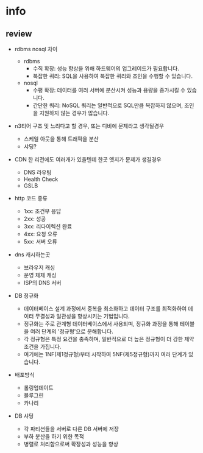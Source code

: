 # info

## review

* rdbms nosql 차이
    * rdbms 
        * 수직 확장: 성능 향상을 위해 하드웨어의 업그레이드가 필요합니다.
        * 복잡한 쿼리: SQL을 사용하여 복잡한 쿼리와 조인을 수행할 수 있습니다.
    * nosql 
        * 수평 확장: 데이터를 여러 서버에 분산시켜 성능과 용량을 증가시킬 수 있습니다.
        * 간단한 쿼리: NoSQL 쿼리는 일반적으로 SQL만큼 복잡하지 않으며, 조인을 지원하지 않는 경우가 많습니다.

* n3티어 구조 및 느리다고 할 경우, 또는 디비에 문제라고 생각될경우
    * 스케일 아웃을 통해 트래픽을 분산
    * 샤딩?

* CDN 한 리전에도 여러개가 있을텐데 한곳 엣지가 문제가 생길경우
    * DNS 라우팅
    * Health Check
    * GSLB

* http 코드 종류
    * 1xx: 조건부 응답
    * 2xx: 성공
    * 3xx: 리다이렉션 완료
    * 4xx: 요청 오류
    * 5xx: 서버 오류

* dns 캐시하는곳
    * 브라우저 캐싱
    * 운영 체제 캐싱
    * ISP의 DNS 서버
    
* DB 정규화
    * 데이터베이스 설계 과정에서 중복을 최소화하고 데이터 구조를 최적화하여 데이터 무결성과 일관성을 향상시키는 기법입니다. 
    * 정규화는 주로 관계형 데이터베이스에서 사용되며, 정규화 과정을 통해 테이블을 여러 단계의 '정규형'으로 분해합니다. 
    * 각 정규형은 특정 요건을 충족하며, 일반적으로 더 높은 정규형이 더 강한 제약 조건을 가집니다. 
    * 여기에는 1NF(제1정규형)부터 시작하여 5NF(제5정규형)까지 여러 단계가 있습니다.

* 배포방식
    * 롤링업데이트
    * 블루그린
    * 카나리

* DB 샤딩
    * 각 파티션들을 서버로 다른 DB 서버에 저장
    * 부하 분산을 하기 위한 목적
    * 병렬로 처리함으로써 확장성과 성능을 향상




